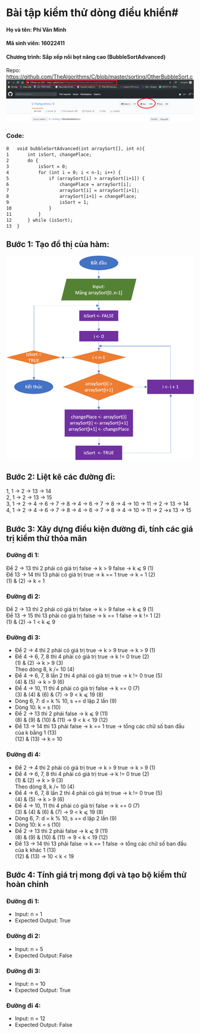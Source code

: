 # Bài tập kiểm thử dòng điều khiển#
#### Họ và tên: Phí Văn Minh 
#### Mã sinh viên: 16022411


#### Chương trình: Sắp xếp nổi bọt nâng cao (BubbleSortAdvanced)
Repo: https://github.com/TheAlgorithms/C/blob/master/sorting/OtherBubbleSort.c
![](repo.png)

### Code: 
```
0	void bubbleSortAdvanced(int arraySort[], int n){
1		int isSort, changePlace;
2		do {
3			isSort = 0;
4			for (int i = 0; i < n-1; i++) {
5				if (arraySort[i] > arraySort[i+1]) {
6					changePlace = arraySort[i];
7					arraySort[i] = arraySort[i+1];
8					arraySort[i+1] = changePlace;
9					isSort = 1;
10				}
11			}
12		} while (isSort);
13	}
```
## Bước 1: Tạo đồ thị của hàm:
![](CFG.PNG)
## Bước 2: Liệt kê các đường đi:
1, 1 &rarr; 2 &rarr; 13 &rarr; 14 </br>
2, 1 &rarr; 2 &rarr; 13 &rarr; 15 </br>
3, 1 &rarr; 2 &rarr; 4 &rarr; 6 &rarr; 7 &rarr; 8 &rarr; 4 &rarr; 6 &rarr; 7 &rarr; 8 &rarr; 4 &rarr; 10 &rarr; 11 &rarr; 2 &rarr; 13 &rarr; 14 </br>
4, 1 &rarr; 2 &rarr; 4 &rarr; 6 &rarr; 7 &rarr; 8 &rarr; 4 &rarr; 6 &rarr; 7 &rarr; 8 &rarr; 4 &rarr; 10 &rarr; 11 &rarr; 2 &rarr;x  13 &rarr; 15 </br>
## Bước 3: Xây dựng điều kiện đường đi, tính các giá trị kiểm thử thỏa mãn
### Đường đi 1:
Để 2 &rarr; 13 thì 2 phải có giá trị false &rarr; k > 9 false &rarr; k &leqslant; 9 (1) </br>
Để 13 &rarr; 14 thì 13 phải có giá trị true &rarr; k == 1 true &rarr; k = 1  (2)</br>
(1) & (2) &rarr; k = 1

### Đường đi 2:
Để 2 &rarr; 13 thì 2 phải có giá trị false &rarr; k > 9 false &rarr; k &leqslant; 9 (1) </br>
Để 13 &rarr; 15 thì 13 phải có giá trị false &rarr; k == 1 false &rarr; k != 1  (2)</br>
(1) & (2) &rarr; 1 &lt; k  &leqslant; 9

### Đường đi 3:
- Để 2 &rarr; 4 thì 2 phải có giá trị true &rarr; k > 9 true &rarr; k > 9 (1) </br>
- Để 4 &rarr; 6, 7, 8 thì 4 phải có giá trị true &rarr; k != 0 true (2) </br>
(1) & (2) &rarr; k > 9 (3) </br>
Theo dòng 8, k /= 10 (4) </br>
- Để 4 &rarr; 6, 7, 8 lần 2 thì 4 phải có giá trị true &rarr; k != 0 true (5) </br>
(4) & (5) &rarr; k > 9 (6) </br>
- Để 4 &rarr; 10, 11 thì 4 phải có giá trị false &rarr; k == 0 (7) </br>
(3) & (4) & (6) & (7) &rarr; 9 &lt; k &leqslant; 19 (8) </br>
- Dòng 6, 7: d = k % 10, s += d lặp 2 lần (9) </br>
- Dòng 10: k = s (10) </br>
- Để 2 &rarr; 13 thì 2 phải false &rarr; k &leqslant; 9 (11) </br>
(8) & (9) & (10) & (11) &rarr;  9 &lt; k &lt; 19 (12) </br>
- Để 13 &rarr; 14 thì  13 phải false &rarr; k == 1 true &rarr; tổng các chữ số ban đầu của k bằng 1 (13) </br>
(12) & (13) &rarr; k = 10

### Đường đi 4:
- Để 2 &rarr; 4 thì 2 phải có giá trị true &rarr; k > 9 true &rarr; k > 9 (1) </br>
- Để 4 &rarr; 6, 7, 8 thì 4 phải có giá trị true &rarr; k != 0 true (2) </br>
(1) & (2) &rarr; k > 9 (3) </br>
Theo dòng 8, k /= 10 (4) </br>
- Để 4 &rarr; 6, 7, 8 lần 2 thì 4 phải có giá trị true &rarr; k != 0 true (5) </br>
(4) & (5) &rarr; k > 9 (6) </br>
- Để 4 &rarr; 10, 11 thì 4 phải có giá trị false &rarr; k == 0 (7) </br>
(3) & (4) & (6) & (7) &rarr; 9 &lt; k &leqslant; 19 (8) </br>
- Dòng 6, 7: d = k % 10, s += d lặp 2 lần (9) </br>
- Dòng 10: k = s (10) </br>
- Để 2 &rarr; 13 thì 2 phải false &rarr; k &leqslant; 9 (11) </br>
(8) & (9) & (10) & (11) &rarr;  9 &lt; k &lt; 19 (12) </br>
- Để 13 &rarr; 14 thì  13 phải false &rarr; k == 1 false &rarr; tổng các chữ số ban đầu của k khác 1 (13) </br>
(12) & (13) &rarr; 10 &lt; k &lt; 19

## Bước 4: Tính giá trị mong đợi và tạo bộ kiểm thử hoàn chỉnh
### Đường đi 1:
- Input: n = 1
- Expected Output: True

### Đường đi 2:
- Input: n = 5
- Expected Output: False

### Đường đi 3:
- Input: n = 10
- Expected Output: True

### Đường đi 4:
- Input: n = 12
- Expected Output: False